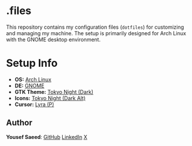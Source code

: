 # .files

This repository contains my configuration files (`dotfiles`) for customizing and managing my machine.
The setup is primarily designed for Arch Linux with the GNOME desktop environment.

# Setup Info

-   **OS:** [Arch Linux](https://archlinux.org)
-   **DE:** [GNOME](https://gnome.org)
-   **GTK Theme:** [Tokyo Night (Dark)](https://github.com/Fausto-Korpsvart/Tokyonight-GTK-Theme)
-   **Icons:** [Tokyo Night (Dark Alt)](https://www.gnome-look.org/p/1681475)
-   **Cursor:** [Lyra (P)](https://github.com/yeyushengfan258/Lyra-Cursors)

## Author

**Yousef Saeed**:
[GitHub](https://github.com/uosyph)
[LinkedIn](https://linkedin.com/in/uosyph)
[X](https://twitter.com/uosyph)

